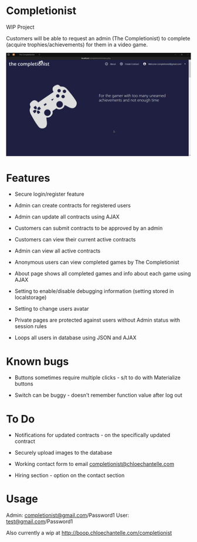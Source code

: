 # Completionist
WIP Project

Customers will be able to request an admin (The Completionist) to complete (acquire trophies/achievements) for them in a video game.

![Preview](https://github.com/chloechantelle/completionist/blob/master/preview.gif "Preview")

# Features

* Secure login/register feature

* Admin can create contracts for registered users

* Admin can update all contracts using AJAX

* Customers can submit contracts to be approved by an admin

* Customers can view their current active contracts

* Admin can view all active contracts

* Anonymous users can view completed games by The Completionist

* About page shows all completed games and info about each game using AJAX

* Setting to enable/disable debugging information (setting stored in localstorage)

* Setting to change users avatar

* Private pages are protected against users without Admin status with session rules

* Loops all users in database using JSON and AJAX

# Known bugs

* Buttons sometimes require multiple clicks - s/t to do with Materialize buttons

* Switch can be buggy - doesn't remember function value after log out

# To Do

* Notifications for updated contracts - on the specifically updated contract

* Securely upload images to the database

* Working contact form to email completionist@chloechantelle.com

* Hiring section - option on the contact section

# Usage

Admin: completionist@gmail.com/Password1
User: test@gmail.com/Password1

Also currently a wip at http://boop.chloechantelle.com/completionist